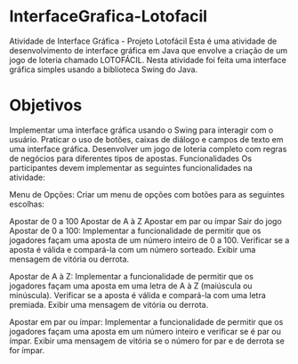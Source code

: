 # InterfaceGrafica-Lotofacil
Atividade de Interface Gráfica - Projeto Lotofácil
Esta é uma atividade de desenvolvimento de interface gráfica em Java que envolve a criação de um jogo de loteria chamado LOTOFÁCIL. Nesta atividade foi feita uma interface gráfica simples usando a biblioteca Swing do Java.

# Objetivos
Implementar uma interface gráfica usando o Swing para interagir com o usuário.
Praticar o uso de botões, caixas de diálogo e campos de texto em uma interface gráfica.
Desenvolver um jogo de loteria completo com regras de negócios para diferentes tipos de apostas.
Funcionalidades
Os participantes devem implementar as seguintes funcionalidades na atividade:

Menu de Opções: Criar um menu de opções com botões para as seguintes escolhas:

Apostar de 0 a 100
Apostar de A à Z
Apostar em par ou ímpar
Sair do jogo
Apostar de 0 a 100: Implementar a funcionalidade de permitir que os jogadores façam uma aposta de um número inteiro de 0 a 100. Verificar se a aposta é válida e compará-la com um número sorteado. Exibir uma mensagem de vitória ou derrota.

Apostar de A à Z: Implementar a funcionalidade de permitir que os jogadores façam uma aposta em uma letra de A à Z (maiúscula ou minúscula). Verificar se a aposta é válida e compará-la com uma letra premiada. Exibir uma mensagem de vitória ou derrota.

Apostar em par ou ímpar: Implementar a funcionalidade de permitir que os jogadores façam uma aposta em um número inteiro e verificar se é par ou ímpar. Exibir uma mensagem de vitória se o número for par e de derrota se for ímpar.
